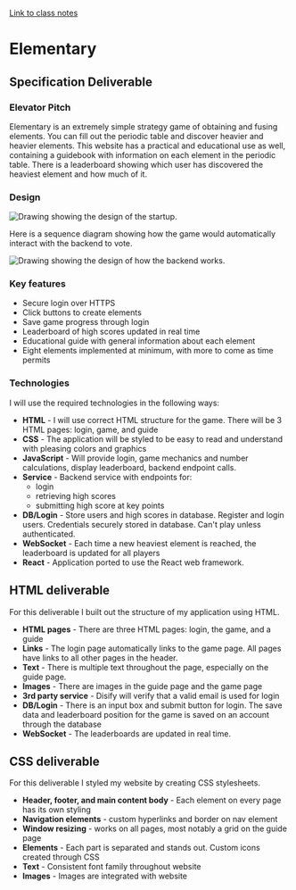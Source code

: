 [Link to class notes](notes.md)
# Elementary
## Specification Deliverable
### Elevator Pitch
Elementary is an extremely simple strategy game of obtaining and fusing elements. You can fill out the periodic table and discover heavier and heavier elements. This website has a practical and educational use as well, containing a guidebook with information on each element in the periodic table. There is a leaderboard showing which user has discovered the heaviest element and how much of it.

### Design

![Drawing showing the design of the startup.](/assets/images/design.png)

Here is a sequence diagram showing how the game would automatically interact with the backend to vote. 

![Drawing showing the design of how the backend works.](/assets/images/backend_design.png)

### Key features
- Secure login over HTTPS
- Click buttons to create elements
- Save game progress through login
- Leaderboard of high scores updated in real time
- Educational guide with general information about each element
- Eight elements implemented at minimum, with more to come as time permits

### Technologies
I will use the required technologies in the following ways:
- **HTML** - I will use correct HTML structure for the game. There will be 3 HTML pages:  login, game, and guide
- **CSS** - The application will be styled to be easy to read and understand with pleasing colors and graphics
- **JavaScript** - Will provide login, game mechanics and number calculations, display leaderboard, backend endpoint calls.
- **Service** - Backend service with endpoints for:
  - login
  - retrieving high scores
  - submitting high score at key points
- **DB/Login** - Store users and high scores in database. Register and login users. Credentials securely stored in database. Can't play unless authenticated.
- **WebSocket** - Each time a new heaviest element is reached, the leaderboard is updated for all players
- **React** - Application ported to use the React web framework. 

## HTML deliverable
For this deliverable I built out the structure of my application using HTML.

- **HTML pages** - There are three HTML pages: login, the game, and a guide
- **Links** - The login page automatically links to the game page. All pages have links to all other pages in the header.
- **Text** - There is multiple text throughout the page, especially on the guide page.
- **Images** - There are images in the guide page and the game page
- **3rd party service** - Disify will verify that a valid email is used for login
- **DB/Login** - There is an input box and submit button for login. The save data and leaderboard position for the game is saved on an account through the database
- **WebSocket** - The leaderboards are updated in real time.

## CSS deliverable
For this deliverable I styled my website by creating CSS stylesheets.

- **Header, footer, and main content body** - Each element on every page has its own styling
- **Navigation elements** - custom hyperlinks and border on nav element
- **Window resizing** - works on all pages, most notably a grid on the guide page
- **Elements** - Each part is separated and stands out. Custom icons created through CSS
- **Text** - Consistent font family throughout website
- **Images** - Images are integrated with website